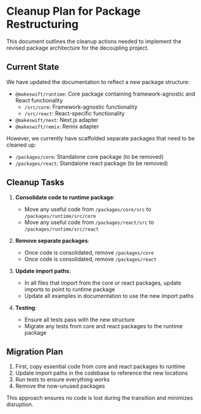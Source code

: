 # Cleanup Plan for Package Restructuring

This document outlines the cleanup actions needed to implement the revised package architecture for the decoupling project.

## Current State

We have updated the documentation to reflect a new package structure:

- `@makeswift/runtime`: Core package containing framework-agnostic and React functionality
  - `/src/core`: Framework-agnostic functionality
  - `/src/react`: React-specific functionality
- `@makeswift/next`: Next.js adapter
- `@makeswift/remix`: Remix adapter

However, we currently have scaffolded separate packages that need to be cleaned up:

- `/packages/core`: Standalone core package (to be removed)
- `/packages/react`: Standalone react package (to be removed)

## Cleanup Tasks

1. **Consolidate code to runtime package**:
   - Move any useful code from `/packages/core/src` to `/packages/runtime/src/core`
   - Move any useful code from `/packages/react/src` to `/packages/runtime/src/react`

2. **Remove separate packages**:
   - Once code is consolidated, remove `/packages/core`
   - Once code is consolidated, remove `/packages/react`

3. **Update import paths**:
   - In all files that import from the core or react packages, update imports to point to runtime package
   - Update all examples in documentation to use the new import paths

4. **Testing**:
   - Ensure all tests pass with the new structure
   - Migrate any tests from core and react packages to the runtime package

## Migration Plan

1. First, copy essential code from core and react packages to runtime
2. Update import paths in the codebase to reference the new locations
3. Run tests to ensure everything works
4. Remove the now-unused packages

This approach ensures no code is lost during the transition and minimizes disruption.